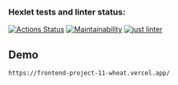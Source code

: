 ### Hexlet tests and linter status:
[![Actions Status](https://github.com/twogog/frontend-project-11/workflows/hexlet-check/badge.svg)](https://github.com/twogog/frontend-project-11/actions)
[![Maintainability](https://api.codeclimate.com/v1/badges/5af2ca56d78f3d830cd2/maintainability)](https://codeclimate.com/github/twogog/frontend-project-11/maintainability)
[![just linter](https://github.com/twogog/frontend-project-11/actions/workflows/linter-check.yml/badge.svg)](https://github.com/twogog/frontend-project-11/actions/workflows/linter-check.yml)

## Demo
```
https://frontend-project-11-wheat.vercel.app/
